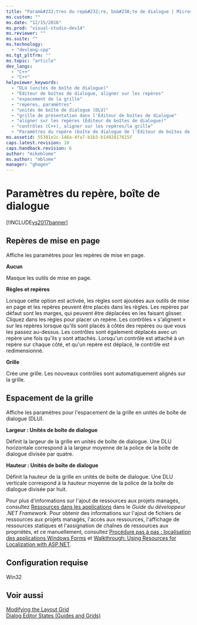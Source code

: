 ```yaml
---
title: "Param&#232;tres du rep&#232;re, bo&#238;te de dialogue | Microsoft Docs"
ms.custom: ""
ms.date: "12/15/2016"
ms.prod: "visual-studio-dev14"
ms.reviewer: ""
ms.suite: ""
ms.technology: 
  - "devlang-cpp"
ms.tgt_pltfrm: ""
ms.topic: "article"
dev_langs: 
  - "C++"
  - "C++"
helpviewer_keywords: 
  - "DLU (unités de boîte de dialogue)"
  - "Éditeur de boîtes de dialogue, aligner sur les repères"
  - "espacement de la grille"
  - "repères, paramètres"
  - "unités de boîte de dialogue (DLU)"
  - "grille de présentation dans l'Éditeur de boîtes de dialogue"
  - "aligner sur les repères (Éditeur de boîtes de dialogue)"
  - "contrôles (C++), aligner sur les repères/la grille"
  - "Paramètres du repère (boîte de dialogue de l'Éditeur de boîtes de dialogue)"
ms.assetid: 55381e1c-146a-4fa7-b1b3-b1492817615f
caps.latest.revision: 10
caps.handback.revision: 6
author: "mikeblome"
ms.author: "mblome"
manager: "ghogen"
---
```

# Param&#232;tres du rep&#232;re, bo&#238;te de dialogue
[!INCLUDE[vs2017banner](../assembler/inline/includes/vs2017banner.md)]

## Repères de mise en page  
 Affiche les paramètres pour les repères de mise en page.  
  
 **Aucun**  
  
 Masque les outils de mise en page.  
  
 **Règles et repères**  
  
 Lorsque cette option est activée, les règles sont ajoutées aux outils de mise en page et les repères peuvent être placés dans les règles.  Les repères par défaut sont les marges, qui peuvent être déplacées en les faisant glisser.  Cliquez dans les règles pour placer un repère.  Les contrôles « s'alignent » sur les repères lorsque qu'ils sont placés à côtés des repères ou que vous les passez au\-dessus.  Les contrôles sont également déplacés avec un repère une fois qu'ils y sont attachés.  Lorsqu'un contrôle est attaché à un repère sur chaque côté, et qu'un repère est déplacé, le contrôle est redimensionné.  
  
 **Grille**  
  
 Crée une grille.  Les nouveaux contrôles sont automatiquement alignés sur la grille.  
  
## Espacement de la grille  
 Affiche les paramètres pour l'espacement de la grille en unités de boîte de dialogue \(DLU\).  
  
 **Largeur : Unités de boîte de dialogue**  
  
 Définit la largeur de la grille en unités de boîte de dialogue.  Une DLU horizontale correspond à la largeur moyenne de la police de la boîte de dialogue divisée par quatre.  
  
 **Hauteur : Unités de boîte de dialogue**  
  
 Définit la hauteur de la grille en unités de boîte de dialogue.  Une DLU verticale correspond à la hauteur moyenne de la police de la boîte de dialogue divisée par huit.  
  
 Pour plus d'informations sur l'ajout de ressources aux projets managés, consultez [Ressources dans les applications](../Topic/Resources%20in%20Desktop%20Apps.md) dans le *Guide du développeur .NET Framework.* Pour obtenir des informations sur l'ajout de fichiers de ressources aux projets managés, l'accès aux ressources, l'affichage de ressources statiques et l'assignation de chaînes de ressources aux propriétés, et ce manuellement, consultez [Procédure pas à pas : localisation des applications Windows Forms](http://msdn.microsoft.com/fr-fr/9a96220d-a19b-4de0-9f48-01e5d82679e5) et [Walkthrough: Using Resources for Localization with ASP.NET](../Topic/Walkthrough:%20Using%20Resources%20for%20Localization%20with%20ASP.NET.md).  
  
## Configuration requise  
 Win32  
  
## Voir aussi  
 [Modifying the Layout Grid](../mfc/modifying-the-layout-grid.md)   
 [Dialog Editor States \(Guides and Grids\)](../mfc/dialog-editor-states-guides-and-grids.md)
